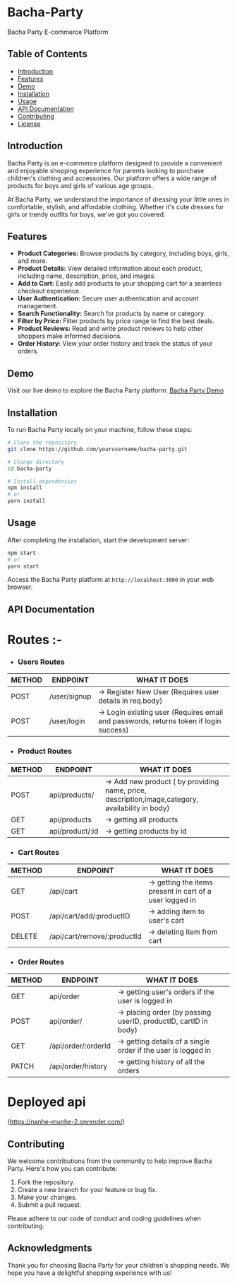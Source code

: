 # Bacha-Party

Bacha Party E-commerce Platform

## Table of Contents

- [Introduction](#introduction)
- [Features](#features)
- [Demo](#demo)
- [Installation](#installation)
- [Usage](#usage)
- [API Documentation](#api-documentation)
- [Contributing](#contributing)
- [License](#license)

## Introduction

Bacha Party is an e-commerce platform designed to provide a convenient and enjoyable shopping experience for parents looking to purchase children's clothing and accessories. Our platform offers a wide range of products for boys and girls of various age groups.

At Bacha Party, we understand the importance of dressing your little ones in comfortable, stylish, and affordable clothing. Whether it's cute dresses for girls or trendy outfits for boys, we've got you covered.

## Features

- **Product Categories:** Browse products by category, including boys, girls, and more.
- **Product Details:** View detailed information about each product, including name, description, price, and images.
- **Add to Cart:** Easily add products to your shopping cart for a seamless checkout experience.
- **User Authentication:** Secure user authentication and account management.
- **Search Functionality:** Search for products by name or category.
- **Filter by Price:** Filter products by price range to find the best deals.
- **Product Reviews:** Read and write product reviews to help other shoppers make informed decisions.
- **Order History:** View your order history and track the status of your orders.

## Demo

Visit our live demo to explore the Bacha Party platform: [Bacha Party Demo](https://bacha-party.vercel.app/)

## Installation

To run Bacha Party locally on your machine, follow these steps:

```bash
# Clone the repository
git clone https://github.com/yourusername/bacha-party.git

# Change directory
cd bacha-party

# Install dependencies
npm install
# or
yarn install
```

## Usage

After completing the installation, start the development server:

```bash
npm start
# or
yarn start
```

Access the Bacha Party platform at `http://localhost:3000` in your web browser.

## API Documentation

# Routes :-

- ### Users Routes

| METHOD | ENDPOINT       | WHAT IT DOES                                                                          |
| ------ | -------------- | ------------------------------------------------------------------------------------- |
| POST   | /user/signup | -> Register New User (Requires user details in req.body)                              |
| POST   | /user/login    | -> Login existing user (Requires email and passwords, returns token if login success) |


- ### Product Routes

| METHOD | ENDPOINT            | WHAT IT DOES                                                                                   |
| ------ | ------------------- | ---------------------------------------------------------------------------------------------- |
| POST   | api/products/ | -> Add new product ( by providing name, price, description,image,category, availability in body) |
| GET    | api/products            | -> getting all products                                                                        |
| GET    | api/product/:id | -> getting products by id                                                                      |

- ### Cart Routes

| METHOD | ENDPOINT                         | WHAT IT DOES                                             |
| ------ | -------------------------------- | -------------------------------------------------------- |
| GET    | /api/cart                            | -> getting the items present in cart of a user logged in |
| POST   | /api/cart/add/:productID             | -> adding item to user's cart                            |
| DELETE | /api/cart/remove/:productId          | -> deleting item from cart                               |

- ### Order Routes

| METHOD | ENDPOINT          | WHAT IT DOES                                                    |
| ------ | ----------------- | --------------------------------------------------------------- |
| GET    | api/order            | -> getting user's orders if the user is logged in                                    |
| POST   | api/order/           | -> placing order (by passing userID, productID, cartID in body) |
| GET    | /api/order/:orderId   | -> getting details of a single order if the user is logged in                       |
| PATCH  | /api/order/history    | -> getting history of all the orders        |

# Deployed api
 (https://nanhe-munhe-2.onrender.com/)

## Contributing

We welcome contributions from the community to help improve Bacha Party. Here's how you can contribute:

1. Fork the repository.
2. Create a new branch for your feature or bug fix.
3. Make your changes.
4. Submit a pull request.

Please adhere to our code of conduct and coding guidelines when contributing.


## Acknowledgments
Thank you for choosing Bacha Party for your children's shopping needs. We hope you have a delightful shopping experience with us!
